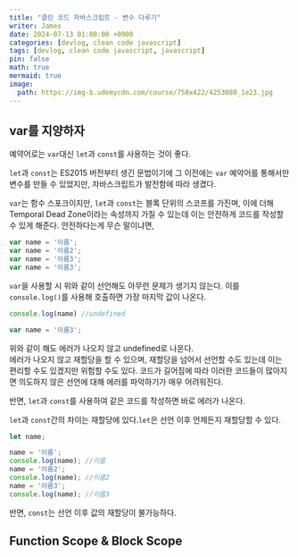 ```yaml
---
title: "클린 코드 자바스크립트 - 변수 다루기"
writer: James
date: 2024-07-13 01:00:00 +0900
categories: [devlog, clean code javascript]
tags: [devlog, clean code javascript, javascript]
pin: false
math: true
mermaid: true
image:
  path: https://img-b.udemycdn.com/course/750x422/4253080_1e23.jpg
---
```


## var를 지양하자  

예약어로는 `var`대신 `let`과 `const`를 사용하는 것이 좋다.   

`let`과 `const`는 ES2015 버전부터 생긴 문법이기에 그 이전에는 `var` 예악어를 통해서만 변수를 만들 수 있었지만, 자바스크립트가 발전함에 따라 생겼다.  

`var`는 함수 스포크이지만, `let`과 `const`는 블록 단위의 스코프를 가진며, 이에 더해 Temporal Dead Zone이라는 속성까지 가질 수 있는데 이는 안전하게 코드를 작성할 수 있게 해준다. 안전하다는게 무슨 말이냐면,  

```javascript
var name = '이름';
var name = '이름2';
var name = '이름3'; 
var name = '이름3';
```
`var`을 사용할 시 위와 같이 선언해도 아무런 문제가 생기지 않는다. 이를 `console.log()`를 사용해 호출하면 가장 마지막 값이 나온다.  

```javascript
console.log(name) //undefined

var name = '이름3';
```
위와 같이 해도 에러가 나오지 않고 undefined로 나온다.  
에러가 나오지 않고 재할당을 할 수 있으며, 재할당을 넘어서 선언할 수도 있는데 이는 편리할 수도 있겠지만 위험할 수도 있다. 코드가 길어짐에 따라 이러한 코드들이 많아지면 의도하지 않은 선언에 대해 에러를 파악하기가 매우 어려워진다.  

반면, `let`과 `const`를 사용하여 같은 코드를 작성하면 바로 에러가 나온다.  

`let`과 `const`간의 차이는 재할당에 있다.`let`은 선언 이후 언제든지 재할당할 수 있다.  

```javascript
let name;

name = '이름';
console.log(name); //이름
name = '이름2';
console.log(name); //이름2
name = '이름3';
console.log(name); //이름3
```

반면, `const`는 선언 이후 값의 재할당이 불가능하다.  

## Function Scope & Block Scope  

